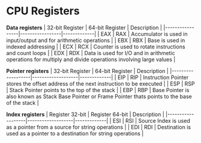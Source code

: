 # CPU Registers

**Data registers**
| 32-bit Register | 64-bit Register | Description |
|-----------------|-----------------|-------------|
| EAX             | RAX | Accumulator is used in input/output and for arithmetic operations |
| EBX | RBX | Base is used in indexed addressing |
| ECX | RCX | Counter is used to rotate instructions and count loops |
| EDX | RDX | Data is used for I/O and in arithmetic operations for multiply and divide operations involving large values |


**Pointer registers**
| 32-bit Register	| 64-bit Register	| Description |
|-------------------|-------------------|-------------|
| EIP	| RIP	| Instruction Pointer stores the offset address of the next instruction to be executed |
| ESP	| RSP	| Stack Pointer points to the top of the stack |
| EBP	| RBP	| Base Pointer is also known as Stack Base Pointer or Frame Pointer thats points to the base of the stack |


**Index registers**
| Register 32-bit	| Register 64-bit	| Description |
|-------------------|-------------------|-------------|
| ESI	| RSI	| Source Index is used as a pointer from a source for string operations |
| EDI	| RDI	| Destination is used as a pointer to a destination for string operations |
